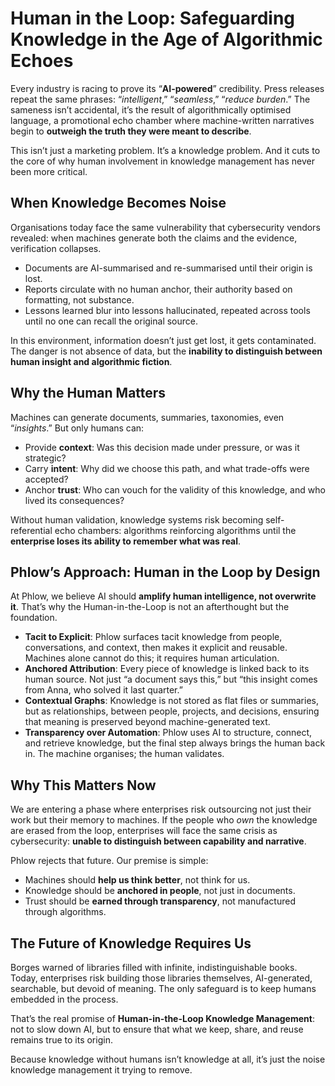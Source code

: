 # Human in the Loop: Safeguarding Knowledge in the Age of Algorithmic Echoes

Every industry is racing to prove its “**AI-powered**” credibility. Press releases repeat the same phrases: “_intelligent_,” “_seamless_,” “_reduce burden_.” The sameness isn’t accidental, it’s the result of algorithmically optimised language, a promotional echo chamber where machine-written narratives begin to **outweigh the truth they were meant to describe**.

This isn’t just a marketing problem. It’s a knowledge problem. And it cuts to the core of why human involvement in knowledge management has never been more critical.

## **When Knowledge Becomes Noise**

Organisations today face the same vulnerability that cybersecurity vendors revealed: when machines generate both the claims and the evidence, verification collapses.

- Documents are AI-summarised and re-summarised until their origin is lost.
- Reports circulate with no human anchor, their authority based on formatting, not substance.
- Lessons learned blur into lessons hallucinated, repeated across tools until no one can recall the original source.

In this environment, information doesn’t just get lost, it gets contaminated. The danger is not absence of data, but the **inability to distinguish between human insight and algorithmic fiction**.

## **Why the Human Matters**

Machines can generate documents, summaries, taxonomies, even “_insights_.” But only humans can:

- Provide **context**: Was this decision made under pressure, or was it strategic?
- Carry **intent**: Why did we choose this path, and what trade-offs were accepted?
- Anchor **trust**: Who can vouch for the validity of this knowledge, and who lived its consequences?

Without human validation, knowledge systems risk becoming self-referential echo chambers: algorithms reinforcing algorithms until the **enterprise loses its ability to remember what was real**.

## **Phlow’s Approach: Human in the Loop by Design**

At Phlow, we believe AI should **amplify human intelligence, not overwrite it**. That’s why the Human-in-the-Loop is not an afterthought but the foundation.

- **Tacit to Explicit**: Phlow surfaces tacit knowledge from people, conversations, and context, then makes it explicit and reusable. Machines alone cannot do this; it requires human articulation.
- **Anchored Attribution**: Every piece of knowledge is linked back to its human source. Not just “a document says this,” but “this insight comes from Anna, who solved it last quarter.”
- **Contextual Graphs**: Knowledge is not stored as flat files or summaries, but as relationships, between people, projects, and decisions, ensuring that meaning is preserved beyond machine-generated text.
- **Transparency over Automation**: Phlow uses AI to structure, connect, and retrieve knowledge, but the final step always brings the human back in. The machine organises; the human validates.

## **Why This Matters Now**

We are entering a phase where enterprises risk outsourcing not just their work but their memory to machines. If the people who _own_ the knowledge are erased from the loop, enterprises will face the same crisis as cybersecurity: **unable to distinguish between capability and narrative**.

Phlow rejects that future. Our premise is simple:

- Machines should **help us think better**, not think for us.
- Knowledge should be **anchored in people**, not just in documents.
- Trust should be **earned through transparency**, not manufactured through algorithms.

## **The Future of Knowledge Requires Us**

Borges warned of libraries filled with infinite, indistinguishable books. Today, enterprises risk building those libraries themselves, AI-generated, searchable, but devoid of meaning. The only safeguard is to keep humans embedded in the process.

That’s the real promise of **Human-in-the-Loop Knowledge Management**: not to slow down AI, but to ensure that what we keep, share, and reuse remains true to its origin.

Because knowledge without humans isn’t knowledge at all, it’s just the noise knowledge management it trying to remove.
